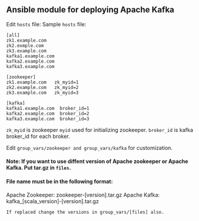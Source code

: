 ## Ansible module for deploying Apache Kafka

Edit `hosts` file:
Sample `hosts` file:
```
[all]
zk1.example.com
zk2.exmple.com
zk3.example.com
kafka1.example.com
kafka2.example.com
kafka3.example.com

[zookeeper]
zk1.example.com   zk_myid=1
zk2.example.com   zk_myid=2
zk3.example.com   zk_myid=3

[kafka]
kafka1.example.com  broker_id=1
kafka2.example.com  broker_id=2
kafka3.example.com  broker_id=3
```
`zk_myid` is zookeeper `myid` used for initializing zookeeper.
`broker_id` is kafka broker_id for each broker.

Edit `group_vars/zookeeper and group_vars/kafka` for customization.

#### Note: If you want to use diffent version of Apache zookeeper or Apache Kafka. Put tar.gz in `files`.
#### File name must be in the following format: 

Apache Zookeeper: zookeeper-[version].tar.gz
Apache Kafka: kafka_[scala_version]-[version].tar.gz

`If replaced change the versions in group_vars/[files] also.`
